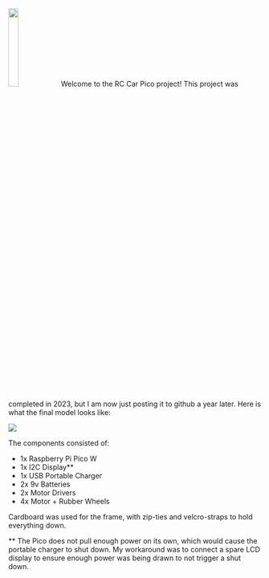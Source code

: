 <img src="https://user-images.githubusercontent.com/74038190/212257472-08e52665-c503-4bd9-aa20-f5a4dae769b5.gif" style="width: 20%; display: inline-block;" data-target="animated-image.originalImage">
Welcome to the RC Car Pico project! This project was completed in 2023, but I am now just posting it to github a year later.
Here is what the final model looks like:

![](https://staticbytess.github.io/assets/rcCar/finalBuild.jpg)

The components consisted of:
- 1x Raspberry Pi Pico W
- 1x I2C Display**
- 1x USB Portable Charger
- 2x 9v Batteries
- 2x Motor Drivers
- 4x Motor + Rubber Wheels

Cardboard was used for the frame, with zip-ties and velcro-straps to hold everything down.

** The Pico does not pull enough power on its own, which would cause the portable charger to shut down. My workaround was to connect a spare LCD display to ensure enough power was being drawn to not trigger a shut down.
